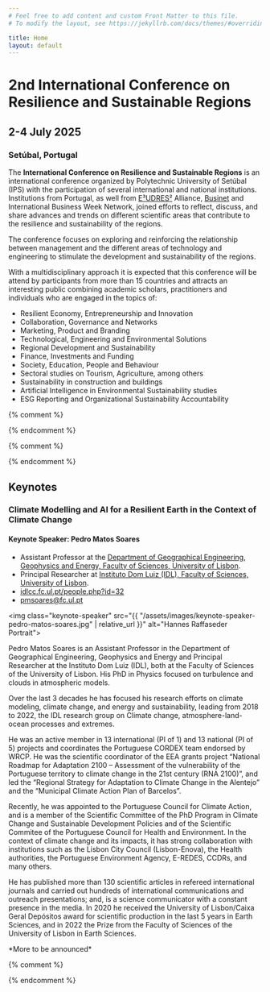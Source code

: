```yaml
---
# Feel free to add content and custom Front Matter to this file.
# To modify the layout, see https://jekyllrb.com/docs/themes/#overriding-theme-defaults

title: Home
layout: default
---
```


# 2nd International Conference on Resilience and Sustainable Regions

## 2-4 July 2025
### Setúbal, Portugal

The **International Conference on Resilience and Sustainable Regions** is an international conference organized by Polytechnic University of Setúbal (IPS) with the participation of several international and national institutions. Institutions from Portugal, as well from [E³UDRES²](https://eudres.eu/) Alliance, [Businet](https://www.businet.org.uk/) and International Business Week Network, joined efforts to reflect, discuss, and share advances and trends on different scientific areas that contribute to the resilience and sustainability of the regions.

The conference focuses on exploring and reinforcing the relationship between management and the different areas of technology and engineering to stimulate the development and sustainability of the regions.
 
With a multidisciplinary approach it is expected that this conference will be attend by participants from more than 15 countries and attracts an interesting public combining academic scholars, practitioners and individuals who are engaged in the topics of:
- Resilient Economy, Entrepreneurship and Innovation
- Collaboration, Governance and Networks
- Marketing, Product and Branding
- Technological, Engineering and Environmental Solutions
- Regional Development and Sustainability
- Finance, Investments and Funding
- Society, Education, People and Behaviour
- Sectoral studies on Tourism, Agriculture, among others
- Sustainability in construction and buildings
- Artificial Intelligence in Environmental Sustainability studies
- ESG Reporting and Organizational Sustainability Accountability

{% comment %}
<!-- ## Registration
Registration is now open. You can find all the details at the [Attending]({{ 'attending' | relative_url }}) page. -->
{% endcomment %}

{% comment %}
<!-- ## Submissions

### **Abstract Submission Deadline**: ~~8 September 2023~~ 2 October 2023
Abstracts submitted to the ICRSR 2023 will be reviewed by the scientific committees of the conference. The accepted abstracts will be published in the conference's **Abstracts Book**. 

[More details]({{ 'submissions/#abstracts' | relative_url }}) -->

<!-- ### **Full Paper Submission Deadline**: 4 December 2023
Authors of accepted and registed abstracts are also encouraged to submit a full paper to be reviewed by the scientific committees of the conference. The selected full papers will be published in the [Proceedings](https://www.mdpi.com/journal/proceedings) journal by MDPI.

[More details]({{ 'submissions/#fullpapers' | relative_url }}) -->
{% endcomment %}

<article id="keynotes" markdown="1">

## Keynotes

<section id="keynote1" markdown="1">

### Climate Modelling and AI for a Resilient Earth in the Context of Climate Change

#### Keynote Speaker: Pedro Matos Soares
- Assistant Professor at the [Department of Geographical Engineering, Geophysics and Energy, Faculty of Sciences, University of Lisbon](https://ciencias.ulisboa.pt/en/degge).
- Principal Researcher at [Instituto Dom Luiz (IDL), Faculty of Sciences, University of Lisbon](https://idl.ciencias.ulisboa.pt/).
- <i class="fa-solid fa-building-columns"></i> [idlcc.fc.ul.pt/people.php?id=32](https://idlcc.fc.ul.pt/people.php?id=32)
- <i class="fa-solid fa-envelope"></i> [pmsoares@fc.ul.pt](mailto:pmsoares@fc.ul.pt)

<img class="keynote-speaker" src="{{ "/assets/images/keynote-speaker-pedro-matos-soares.jpg" | relative_url }}" alt="Hannes Raffaseder Portrait">

Pedro Matos Soares is an Assistant Professor in the Department of Geographical Engineering, Geophysics and Energy and Principal Researcher at the Instituto Dom Luiz (IDL), both at the Faculty of Sciences of the University of Lisbon. His PhD in Physics focused on turbulence and clouds in atmospheric models.

Over the last 3 decades he has focused his research efforts on climate modeling, climate change, and energy and sustainability, leading from 2018 to 2022, the IDL research group on Climate change, atmosphere-land-ocean processes and extremes.

He was an active member in 13 international (PI of 1) and 13 national (PI of 5) projects and coordinates the Portuguese CORDEX team endorsed by WRCP. He was the scientific coordinator of the EEA grants project “National Roadmap for Adaptation 2100 – Assessment of the vulnerability of the Portuguese territory to climate change in the 21st century (RNA 2100)”, and led the “Regional Strategy for Adaptation to Climate Change in the Alentejo” and the “Municipal Climate Action Plan of Barcelos”.

Recently, he was appointed to the Portuguese Council for Climate Action, and is a member of the Scientific Committee of the PhD Program in Climate Change and Sustainable Development Policies and of the Scientific Commitee of the Portuguese Council for Health and Environment. In the context of climate change and its impacts, it has strong collaboration with institutions such as the Lisbon City Council (Lisbon-Enova), the Health authorities, the Portuguese Environment Agency, E-REDES, CCDRs, and many others.

He has published more than 130 scientific articles in refereed international journals and carried out hundreds of international communications and outreach presentations; and, is a science communicator with a constant presence in the media. In 2020 he received the University of Lisbon/Caixa Geral Depósitos award for scientific production in the last 5 years in Earth Sciences, and in 2022 the Prize from the Faculty of Sciences of the University of Lisbon in Earth Sciences.

</section>
*More to be announced*
</article>

{% comment %}
<!-- <article id="roundtables" markdown="1">

## Round Table

<section id="roundtable1" markdown="1">

### Entrepreneurship and Innovation - PhD Students (São Paulo University)

***Room [Google Meet](https://meet.google.com/uqx-zyaf-bnc)***

**Title**: Reflexos do comportamento empreendedor em Effectuation sobre Capacidades Dinâmicas: uma revisão bibliográfica.  
**Author**: Frederico Eugênio Fernandes Filho  
**Contact**: [fredfernandes@usp.br](mailto:fredfernandes@usp.br)  
 
**Title**: Sustentabilidade da tecnologia de produção de carne cultivada – Revisão de Literatura.  
**Authors**: Camila Keila Magno Leonel and Bruno Cesar Porsani Mangili  
**Contacts**: [camila.leonel@usp.br](mailto:camila.leonel@usp.br) and [bruno.mangili@usp.br](mailto:bruno.mangili@usp.br)  
 
**Title**: Innovations on the Altitude simulators technologies: A patent review.  
**Author**: Yan Figueiredo Foresti  
**Contact**: [yan.foresti@alumni.usp.br](mailto:yan.foresti@alumni.usp.br)  
 
**Title**: A relação do Capital Intelectual com Desempenho Operacional: uma análise de empresas listadas na China durante a pandemia de COVID-19  
**Author**: Victor Haruo Nitatori Rodrigues Lourenço  
**Contact**: [victor.haruo@usp.br](mailto:victor.haruo@usp.br)  
 
**Title**: How cyber security measures help SMEs in their internationalization.  
**Author**: Steve Egnonvi Senade  
**Contact**: [steve.senade@usp.br](mailto:steve.senade@usp.br)  
 
**Title**: Relação entre empreendedorismo e Indicações Geográficas: uma revisão da literatura  
**Authors**: Laís Marques da Silva and Estefânia Portomeo Cancado Lemos  
**Contacts**: [laissilva@usp.br](mailto:laissilva@usp.br) and [estefania@acads.com.br](mailto:estefania@acads.com.br)


</section>

<section id="roundtable2" markdown="1">

### Resilience and Sustainability in Events: Innovative Approaches for Tourist Destinations

***Room C1.13***

**Round Table Description**: Event tourism is an essential contributor to the economic development and promotion of international tourist destinations. However, events frequently find obstacles resulting from economic, social, and environmental factors. The primary objective of this roundtable discussion is to explore the ways in which events can incorporate sustainability and resilience principles, thereby fostering the development of dynamic and resilient tourism destinations. Speakers will engage in a discourse regarding new methods to mitigate emerging risks, ensure long-term viability, and stimulate tourism in challenging regions.
 
**Discussion Topics**: Resilience strategies employed in events to address environmental and social challenges; the positive effects that environmentally responsible event planning can have on tourist destinations; case studies of tourist destinations where the integration of sustainability and resilience into events has been executed successfully; stakeholders’ partnerships to promote resilience and sustainability in tourism destinations.
 
**Round table participants**: Francisco Silva (Adjunct Professor at the “ESHTE - Escola Superior de Hotelaria e Turismo do Estoril”, specialist in regional and urban planning, and tourism and leisure), Susana Gonçalves (Adjunct Professor at the “ESHTE - Escola Superior de Hotelaria e Turismo do Estoril”, specialist in tourism and events) and Cláudia Caetano (President of the Tourist Entertainment section of “APECATE – Portuguese Association of Congress, Tourist Entertainment and Events Companies”).
 
**Moderator**: Filipe Segurado Severino (Post-Doctoral Fellow of the SHIFT project; Invited Adjunct Professor at “ESHTE - Escola Superior de Hotelaria e Turismo do Estoril”, specialist in tourism and events)

</section>

</article> -->
{% endcomment %}
